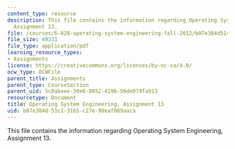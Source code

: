 ```yaml
---
content_type: resource
description: This file contains the information regarding Operating System Engineering,
  Assignment 13.
file: /courses/6-828-operating-system-engineering-fall-2012/b07e384d51c13165c27e98eaf089aaca_MIT6_828F12_assignment13.pdf
file_size: 49331
file_type: application/pdf
learning_resource_types:
- Assignments
license: https://creativecommons.org/licenses/by-nc-sa/4.0/
ocw_type: OCWFile
parent_title: Assignments
parent_type: CourseSection
parent_uid: 5c0abeee-30e6-0852-4196-56de079fa913
resourcetype: Document
title: Operating System Engineering, Assignment 13
uid: b07e384d-51c1-3165-c27e-98eaf089aaca
---
```

This file contains the information regarding Operating System Engineering, Assignment 13.